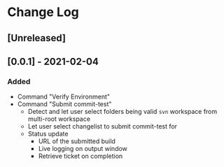# Change Log

## [Unreleased]

## [0.0.1] - 2021-02-04

### Added

*   Command "Verify Environment"
*   Command "Submit commit-test"
    *   Detect and let user select folders being valid `svn` workspace from
        multi-root workspace
    *   Let user select changelist to submit commit-test for
    *   Status update
        *   URL of the submitted build
        *   Live logging on output window
        *   Retrieve ticket on completion
